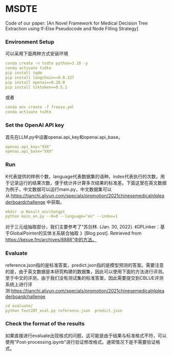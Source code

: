 # MSDTE

Code of our paper: [An Novel Framework for Medical Decision Tree Extraction using If-Else Pseudocode and Node Filling Strategy]

### Environment Setup
可以采用下面两种方式安装环境
```yaml
conda create -n tsdte python=3.10 -y
conda activate tsdte
pip install tqdm
pip install langchain==0.0.327
pip install openai==0.28.0
pip install tiktoken==0.5.1
```
或者
```yaml
conda env create -f freeze.yml
conda activate tsdte
```

### Set the OpenAI API key
首先在LLM.py中设置openai.api_key和openai.api_base。
```yaml
openai.api_key="XXX"
openai.api_base="XXX"
```

### Run
K代表提供的样例个数，language代表数据集的语种。index代表执行的次数，用于记录运行的结果次数，便于统计并计算多次结果的标准差。下面这里在英文数据为例子，中文数据可以运行main.py，中文数据集可以从:https://tianchi.aliyun.com/specials/promotion/2021chinesemedicalnlpleaderboardchallenge 中获取。
```yaml
mkdir -p Result_en/chatgpt
python main_en.py --K=0 --language="en" --index=1
```
对于三元组抽取部分，我们主要参考了“苏剑林. (Jan. 30, 2022). 《GPLinker：基于GlobalPointer的实体关系联合抽取 》[Blog post]. Retrieved from https://kexue.fm/archives/8888”中的方法。

### Evaluate
reference.json指的是标准答案，predict.json指的是模型预测的答案。需要注意的是，由于英文数据是本研究构建的数据集，因此可以使用下面的方法进行评测。至于中文的评测，由于我们没有测试集的标准答案，因此需要提交到CBLUE评测系统上进行评测:https://tianchi.aliyun.com/specials/promotion/2021chinesemedicalnlpleaderboardchallenge
```yaml
cd evaluate/
python Text2DT_eval.py reference.json  predict.json
```

### Check the format of the results
如果直接进行evaluate出现格式的问题，这可能是由于结果与标准格式不符，可以使用"Post-processing.ipynb"进行验证修改格式。通常情况下是不需要验证格式。

